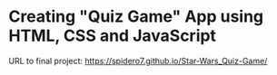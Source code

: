 # Creating "Quiz Game" App using HTML, CSS and JavaScript

URL to final project: https://spidero7.github.io/Star-Wars_Quiz-Game/
